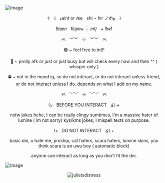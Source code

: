![Image](https://github.com/user-attachments/assets/38acd9c7-1723-4dcf-bb1e-d21c9eea0bfc)

<p align="center"> ♱ㅤ꒰ㅤ𝓼aint or 𝓁eeㅤshi ⋆ hir ノ𝓉ℎ𝓎ㅤ꒱
<p align="center"> 5𝑡𝑒𝑒𝑛ㅤfil𝑖𝑝𝑖𝑛𝓸 ┆ 𝑖𝑛𝑓𝑗ㅤ+ 9𝑤1
<p align="center"> ୨ৎㅤ︶︶ㅤ⊹ㅤ︶︶ㅤ୨ৎ 

<p align="center"> 🟢 ~ feel free to int!! 
<p align="center"> 🌙 ~ prolly afk or just or just busy but will check every now and then ^^ ( whisper only ) 
<p align="center"> ⛔ ~ not in the mood ig, so do not interact, or do not interact unless friend, or do not interact unless I do, depends on what I add on my name. 

<p align="center"> ୨ৎㅤ︶︶ㅤ⊹ㅤ︶︶ㅤ୨ৎ

<p align="center"> ꒰ঌㅤBEFORE YOU INTERACTㅤ໒꒱.+
<p align="center"> nsfw jokes hehe, I can be really clingy sumtimes, I'm a massive hater of lumine ( im not sorry) kys/kms jokes, I mispell texts on purpose. 

<p align="center"> ꒰ঌㅤDO NOT INTERACTㅤ໒꒱.+
<p align="center"> basic dni, u hate me, proship, cat haters, scara haters, lumine skins, you think scara is an uwu boy ( automatic block) 

 <p align="center"> anyone can interact as long as you don't fit the dni. 
  
  ![Image](https://github.com/user-attachments/assets/8700cd10-ed8c-4b04-a517-6ea9a4085e81)

<p align="center"> <img src="https://komarev.com/ghpvc/?username=julietsdistress&label=visitors%20<3&color=cbc6c6&style=flat" alt="julietsdistress" /> </p>





<!--**julietsdistress/julietsdistress** is a ✨ _special_ ✨ repository because its `README.md` (this file) appears on your GitHub profile.

Here are some ideas to get you started:

- 🔭 I’m currently working on ...
- 🌱 I’m currently learning ...
- 👯 I’m looking to collaborate on ...
- 🤔 I’m looking for help with ...
- 💬 Ask me about ...
- 📫 How to reach me: ...
- 😄 Pronouns: ...
- ⚡ Fun fact: ...
-->
